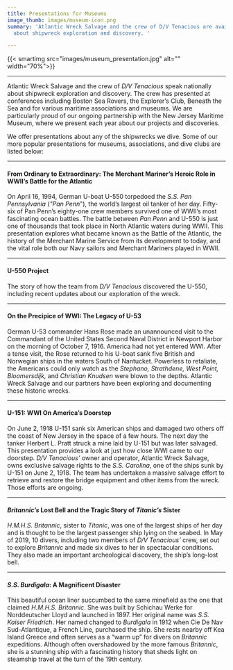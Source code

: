 ```yaml
---
title: Presentations for Museums
image_thumb: images/museum-icon.png
summary: 'Atlantic Wreck Salvage and the crew of D/V Tenacious are available to speak
  about shipwreck exploration and discovery. '

---
```

{{< smartimg src="images/museum_presentation.jpg" alt="" width="70%">}}

***

Atlantic Wreck Salvage and the crew of _D/V Tenacious_ speak nationally about shipwreck exploration and discovery. The crew has presented at conferences including Boston Sea Rovers, the Explorer’s Club, Beneath the Sea and for various maritime associations and museums.  We are particularly proud of our ongoing partnership with the New Jersey Maritime Museum, where we present each year about our projects and discoveries.

We offer presentations about any of the shipwrecks we dive. Some of our more popular presentations for museums, associations, and dive clubs are listed below:

***

#### From Ordinary to Extraordinary: The Merchant Mariner’s Heroic Role in WWII’s Battle for the Atlantic

On April 16, 1994, German U-boat U-550 torpedoed the _S.S. Pan Pennsylvania_ (_"Pan Penn_"), the world’s largest oil tanker of her day. Fifty-six of Pan Penn’s eighty-one crew members survived one of WWII’s most fascinating ocean battles. The battle between _Pan Penn_ and U-550 is just one of thousands that took place in North Atlantic waters during WWII. This presentation explores what became known as the Battle of the Atlantic, the history of the Merchant Marine Service from its development to today, and the vital role both our Navy sailors and Merchant Mariners played in WWII.

***

#### U-550 Project

The story of how the team from _D/V Tenacious_ discovered the U-550, including recent updates about our exploration of the wreck.

***

#### On the Precipice of WWI: The Legacy of U-53

German U-53 commander Hans Rose made an unannounced visit to the Commandant of the United States Second Naval District in Newport Harbor on the morning of October 7, 1916. America had not yet entered WWI. After a tense visit, the Rose returned to his U-boat sank five British and Norwegian ships in the waters South of Nantucket. Powerless to retaliate, the Americans could only watch as the _Stephano, Strathdene, West Point, Bloomersdijk,_ and _Christian Knudsen_ were blown to the depths. Atlantic Wreck Salvage and our partners have been exploring and documenting these historic wrecks.

***

#### U-151: WWI On America’s Doorstep

On June 2, 1918 U-151 sank six American ships and damaged two others off the coast of New Jersey in the space of a few hours. The next day the tanker Herbert L. Pratt struck a mine laid by U-151 but was later salvaged. This presentation provides a look at just how close WWI came to our doorstep. _D/V Tenacious’_ owner and operator, Atlantic Wreck Salvage, owns exclusive salvage rights to the _S.S. Carolina_, one of the ships sunk by U-151 on June 2, 1918. The team has undertaken a massive salvage effort to retrieve and restore the bridge equipment and other items from the wreck. Those efforts are ongoing.

***

#### _Britannic’s_ Lost Bell and the Tragic Story of _Titanic’s_ Sister

_H.M.H.S. Britannic_, sister to _Titanic_, was one of the largest ships of her day and is thought to be the largest passenger ship lying on the seabed. In May of 2019, 10 divers, including two members of _D/V Tenacious’_ crew, set out to explore _Britannic_ and made six dives to her in spectacular conditions. They also made an important archeological discovery, the ship’s long-lost bell.

***

#### _S.S. Burdigala_: A Magnificent Disaster

This beautiful ocean liner succumbed to the same minefield as the one that claimed _H.M.H.S. Britannic_. She was built by Schichau Werke for Norddeutscher Lloyd and launched in 1897. Her original name was _S.S. Kaiser Friedrich_. Her named changed to _Burdigala_ in 1912 when Cie De Nav Sud-Atlantique, a French Line, purchased the ship. She rests nearby off Kea Island Greece and often serves as a “warm up” for divers on _Britannic_ expeditions. Although often overshadowed by the more famous _Britannic_, she is a stunning ship with a fascinating history that sheds light on steamship travel at the turn of the 19th century.